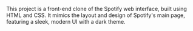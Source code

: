 This project is a front-end clone of the Spotify web interface, built using HTML and CSS. It mimics the layout and design of Spotify's main page, featuring a sleek, modern UI with a dark theme.
